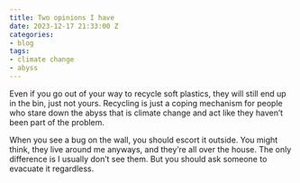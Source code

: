 ```yaml
---
title: Two opinions I have
date: 2023-12-17 21:33:00 Z
categories:
- blog
tags:
- climate change
- abyss
---
```


Even if you go out of your way to recycle soft plastics, they will still end up in the bin, just not yours. Recycling is just a coping mechanism for people who stare down the abyss that is climate change and act like they haven’t been part of the problem. 

When you see a bug on the wall, you should escort it outside. You might think, they live around me anyways, and they’re all over the house. The only difference is I usually don’t see them. But you should ask someone to evacuate it regardless. 
